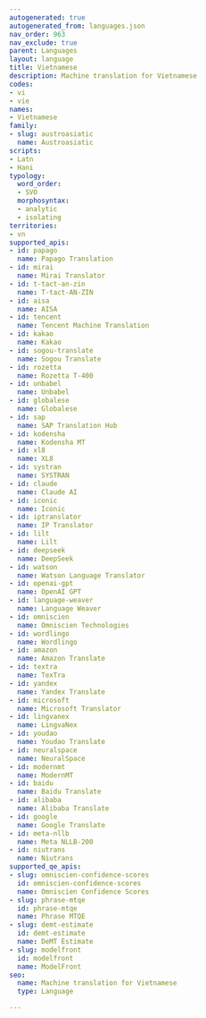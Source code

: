 ```yaml
---
autogenerated: true
autogenerated_from: languages.json
nav_order: 963
nav_exclude: true
parent: Languages
layout: language
title: Vietnamese
description: Machine translation for Vietnamese
codes:
- vi
- vie
names:
- Vietnamese
family:
- slug: austroasiatic
  name: Austroasiatic
scripts:
- Latn
- Hani
typology:
  word_order:
  - SVO
  morphosyntax:
  - analytic
  - isolating
territories:
- vn
supported_apis:
- id: papago
  name: Papago Translation
- id: mirai
  name: Mirai Translator
- id: t-tact-an-zin
  name: T-tact-AN-ZIN
- id: aisa
  name: AISA
- id: tencent
  name: Tencent Machine Translation
- id: kakao
  name: Kakao
- id: sogou-translate
  name: Sogou Translate
- id: rozetta
  name: Rozetta T-400
- id: unbabel
  name: Unbabel
- id: globalese
  name: Globalese
- id: sap
  name: SAP Translation Hub
- id: kodensha
  name: Kodensha MT
- id: xl8
  name: XL8
- id: systran
  name: SYSTRAN
- id: claude
  name: Claude AI
- id: iconic
  name: Iconic
- id: iptranslator
  name: IP Translator
- id: lilt
  name: Lilt
- id: deepseek
  name: DeepSeek
- id: watson
  name: Watson Language Translator
- id: openai-gpt
  name: OpenAI GPT
- id: language-weaver
  name: Language Weaver
- id: omniscien
  name: Omniscien Technologies
- id: wordlingo
  name: Wordlingo
- id: amazon
  name: Amazon Translate
- id: textra
  name: TexTra
- id: yandex
  name: Yandex Translate
- id: microsoft
  name: Microsoft Translator
- id: lingvanex
  name: LingvaNex
- id: youdao
  name: Youdao Translate
- id: neuralspace
  name: NeuralSpace
- id: modernmt
  name: ModernMT
- id: baidu
  name: Baidu Translate
- id: alibaba
  name: Alibaba Translate
- id: google
  name: Google Translate
- id: meta-nllb
  name: Meta NLLB-200
- id: niutrans
  name: Niutrans
supported_qe_apis:
- slug: omniscien-confidence-scores
  id: omniscien-confidence-scores
  name: Omniscien Confidence Scores
- slug: phrase-mtqe
  id: phrase-mtqe
  name: Phrase MTQE
- slug: demt-estimate
  id: demt-estimate
  name: DeMT Estimate
- slug: modelfront
  id: modelfront
  name: ModelFront
seo:
  name: Machine translation for Vietnamese
  type: Language

---
```


